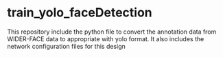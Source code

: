 # train_yolo_faceDetection
This repository include the python file to convert the annotation data from WIDER-FACE data to appropriate with yolo format. It also includes the network configuration files for this design
